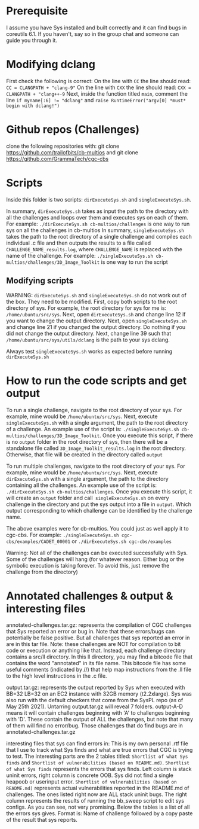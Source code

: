# Prerequisite

I assume you have Sys installed and built correctly and it can find bugs in coreutils 6.1. If you haven't, say so in the group chat and someone can guide you through it.

# Modifying dclang

First check the following is correct:
On the line with `CC` the line should read:
`CC = CLANGPATH + "clang-9"`
On the line with `CXX` the line should read:
`CXX = CLANGPATH + "clang++-9`
Next, inside the function titled `main`, comment the line `if myname[:6] != "dclang"` and `raise RuntimeError("argv[0] *must* begin with dclang!")`

# Github repos (Challenges)

clone the following repositories with:
git clone https://github.com/trailofbits/cb-multios
and
git clone https://github.com/GrammaTech/cgc-cbs

# Scripts

Inside this folder is two scripts: `dirExecuteSys.sh` and `singleExecuteSys.sh`.

In summary, `dirExecuteSys.sh` takes as input the path to the directory with all the challenges and loops over them and executes sys on each of them. For example: `./dirExecuteSys.sh cb-multios/challenges` is one way to run sys on all the challenges in cb-multios
In summary, `singleExecuteSys.sh` takes the path to the root directory of a single challenge and compiles each individual .c file and then outputs the results to a file called `CHALLENGE_NAME_results.log`, where `CHALLENGE_NAME` is replaced with the name of the challenge. For example: `./singleExecuteSys.sh cb-multios/challenges/3D_Image_Toolkit` is one way to run the script

## Modifying scripts

WARNING: `dirExecuteSys.sh` and `singleExecuteSys.sh` do not work out of the box. They need to be modified. First, copy both scripts to the root directory of sys. For example, the root directory for sys for me is: `/home/ubuntu/src/sys`. Next, open `dirExecuteSys.sh` and change line 12 if you want to change the output directory. Next, open `singleExecuteSys.sh` and change line 21 if you changed the output directory. Do nothing if you did not change the output directory. Next, change line 39 such that `/home/ubuntu/src/sys/utils/dclang` is the path to your sys dclang.

Always test `singleExecuteSys.sh` works as expected before running `dirExecuteSys.sh`

# How to run the code scripts and get output

To run a single challenge, navigate to the root directory of your sys. For example, mine would be `/home/ubuntu/src/sys`. Next, execute `singleExecuteSys.sh` with a single argument, the path to the root directory of a challenge. An example use of the script is: `./singleExecuteSys.sh cb-multios/challenges/3D_Image_Toolkit`. Once you execute this script, if there is no `output` folder in the root directory of sys, then there will be a standalone file called `3D_Image_Toolkit_results.log` in the root directory. Otherwise, that file will be created in the directory called `output`

To run multiple challenges, navigate to the root directory of your sys. For example, mine would be `/home/ubuntu/src/sys`. Next, execute `dirExecuteSys.sh` with a single argument, the path to the directory containing all the challenges. An example use of the script is: `./dirExecuteSys.sh cb-multios/challenges`. Once you execute this script, it will create an `output` folder and call` singleExecuteSys.sh` on every challenge in the directory and put the sys output into a file in `output`. Which output corresponding to which challenge can be identified by the challenge name.

The above examples were for cb-multios. You could just as well apply it to cgc-cbs. For example: `./singleExecuteSys.sh cgc-cbs/examples/CADET_00001` or `./dirExecuteSys.sh cgc-cbs/examples`

Warning: Not all of the challenges can be executed successfully with Sys. Some of the challenges will hang (for whatever reason. Either bug or the symbolic execution is taking forever. To avoid this, just remove the challenge from the directory)

# Annotated challenges & output & interesting files

annotated-challenges.tar.gz: represents the compilation of CGC challenges that Sys reported an error or bug in. Note that these errors/bugs can potentially be false positive. But all challenges that sys reported an error in are in this tar file. Note: these challenges are NOT for compilation to bit code or execution or anything like that. Instead, each challenge directory contains a src/ll directory. In this ll directory, you may find a bitcode file that contains the word "annotated" in its file name. This bitcode file has some useful comments (indicated by //) that help map instructions from the .ll file to the high level instructions in the .c file.

output.tar.gz: represents the output reported by Sys when executed with BB=32 LB=32 on an EC2 instance with 32GB memory (t2.2xlarge). Sys was also run with the default checkers that come from the SysPL repo (as of May 25th 2021). Untarring output.tar.gz will reveal 7 folders. output-A-D means it will contain challenges beginning with 'A' to challenges beginning with 'D'. These contain the output of ALL the challenges, but note that many of them will find no error/bug. Those challenges that do find bugs are in annotated-challenges.tar.gz

interesting files that sys can find errors in: This is my own personal .rtf file that I use to track what Sys finds and what are true errors that CGC is trying to test. The interesting parts are the 2 tables titled: `Shortlist of what Sys finds` and `Shortlist of vulnerabilities (based on README.md)`. `Shortlist of what Sys finds` represents the errors that sys finds. Left column is stack uninit errors, right column is concrete OOB. Sys did not find a single heapoob or userinput error. `Shortlist of vulnerabilities (based on README.md)` represents actual vulnerabilities reported in the README.md of challenges. The ones listed right now are ALL stack uninit bugs. The right column represents the results of running the bb_sweep script to edit sys configs. As you can see, not very promising. Below the tables is a list of all the errors sys gives. Format is: Name of challenge followed by a copy paste of the result that sys reports.
